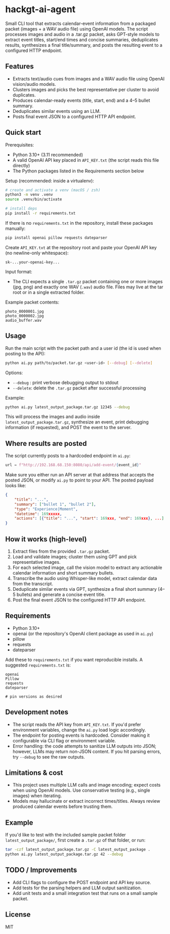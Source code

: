 # hackgt-ai-agent

Small CLI tool that extracts calendar-event information from a packaged packet (images + a WAV audio file) using OpenAI models. The script processes images and audio in a .tar.gz packet, asks GPT-style models to extract event titles, start/end times and concise summaries, deduplicates results, synthesizes a final title/summary, and posts the resulting event to a configured HTTP endpoint.

## Features

- Extracts text/audio cues from images and a WAV audio file using OpenAI vision/audio models.
- Clusters images and picks the best representative per cluster to avoid duplicates.
- Produces calendar-ready events (title, start, end) and a 4–5 bullet summary.
- Deduplicates similar events using an LLM.
- Posts final event JSON to a configured HTTP API endpoint.

## Quick start

Prerequisites:

- Python 3.10+ (3.11 recommended)
- A valid OpenAI API key placed in `API_KEY.txt` (the script reads this file directly)
- The Python packages listed in the Requirements section below

Setup (recommended: inside a virtualenv):

```bash
# create and activate a venv (macOS / zsh)
python3 -m venv .venv
source .venv/bin/activate

# install deps
pip install -r requirements.txt
```

If there is no `requirements.txt` in the repository, install these packages manually:

```bash
pip install openai pillow requests dateparser
```

Create `API_KEY.txt` at the repository root and paste your OpenAI API key (no newline-only whitespace):

```text
sk-...your-openai-key...
```

Input format:

- The CLI expects a single `.tar.gz` packet containing one or more images (jpg, png) and exactly one WAV (`.wav`) audio file. Files may live at the tar root or in a single extracted folder.

Example packet contents:

```
photo_0000001.jpg
photo_0000002.jpg
audio_buffer.wav
```

## Usage

Run the main script with the packet path and a user id (the id is used when posting to the API):

```bash
python ai.py path/to/packet.tar.gz <user-id> [--debug] [--delete]
```

Options:

- `--debug` : print verbose debugging output to stdout
- `--delete`: delete the `.tar.gz` packet after successful processing

Example:

```bash
python ai.py latest_output_package.tar.gz 12345 --debug
```

This will process the images and audio inside `latest_output_package.tar.gz`, synthesize an event, print debugging information (if requested), and POST the event to the server.

## Where results are posted

The script currently posts to a hardcoded endpoint in `ai.py`:

```python
url = f"http://192.168.68.150:8080/api/add-event/{event_id}"
```

Make sure you either run an API server at that address that accepts the posted JSON, or modify `ai.py` to point to your API. The posted payload looks like:

```json
{
	"title": "...",
	"summary": ["bullet 1", "bullet 2"],
	"type": "Experience|Moment",
	"datetime": 169xxxxx,
	"actions": [{"title": "...", "start": 169xxx, "end": 169xxx}, ...]
}
```

## How it works (high-level)

1. Extract files from the provided `.tar.gz` packet.
2. Load and validate images; cluster them using GPT and pick representative images.
3. For each selected image, call the vision model to extract any actionable calendar information and short summary bullets.
4. Transcribe the audio using Whisper-like model, extract calendar data from the transcript.
5. Deduplicate similar events via GPT, synthesize a final short summary (4–5 bullets) and generate a concise event title.
6. Post the final event JSON to the configured HTTP API endpoint.

## Requirements

- Python 3.10+
- openai (or the repository's OpenAI client package as used in `ai.py`)
- pillow
- requests
- dateparser

Add these to `requirements.txt` if you want reproducible installs. A suggested `requirements.txt` is:

```
openai
Pillow
requests
dateparser

# pin versions as desired
```

## Development notes

- The script reads the API key from `API_KEY.txt`. If you'd prefer environment variables, change the `ai.py` load logic accordingly.
- The endpoint for posting events is hardcoded. Consider making it configurable via CLI flag or environment variable.
- Error handling: the code attempts to sanitize LLM outputs into JSON; however, LLMs may return non-JSON content. If you hit parsing errors, try `--debug` to see the raw outputs.

## Limitations & cost

- This project uses multiple LLM calls and image encoding; expect costs when using OpenAI models. Use conservative testing (e.g., single images) when iterating.
- Models may hallucinate or extract incorrect times/titles. Always review produced calendar events before trusting them.

## Example

If you'd like to test with the included sample packet folder `latest_output_package/`, first create a `.tar.gz` of that folder, or run:

```bash
tar -czf latest_output_package.tar.gz -C latest_output_package .
python ai.py latest_output_package.tar.gz 42 --debug
```

## TODO / Improvements

- Add CLI flags to configure the POST endpoint and API key source.
- Add tests for the parsing helpers and LLM output sanitization.
- Add unit tests and a small integration test that runs on a small sample packet.

## License

MIT

